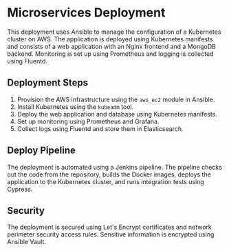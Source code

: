 # Microservices Deployment

This deployment uses Ansible to manage the configuration of a Kubernetes cluster on AWS. The application is deployed using Kubernetes manifests and consists of a web application with an Nginx frontend and a MongoDB backend. Monitoring is set up using Prometheus and logging is collected using Fluentd.

## Deployment Steps

1. Provision the AWS infrastructure using the `aws_ec2` module in Ansible.
2. Install Kubernetes using the `kubeadm` tool.
3. Deploy the web application and database using Kubernetes manifests.
4. Set up monitoring using Prometheus and Grafana.
5. Collect logs using Fluentd and store them in Elasticsearch.

## Deploy Pipeline

The deployment is automated using a Jenkins pipeline. The pipeline checks out the code from the repository, builds the Docker images, deploys the application to the Kubernetes cluster, and runs integration tests using Cypress.

## Security

The deployment is secured using Let's Encrypt certificates and network perimeter security access rules. Sensitive information is encrypted using Ansible Vault.
